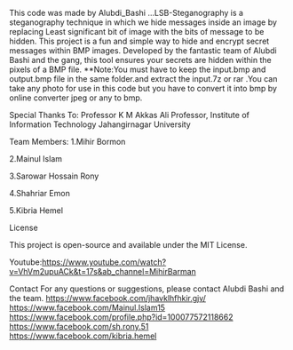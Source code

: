 ‍This code was made by Alubdi_Bashi ...LSB-Steganography is a steganography technique in which we hide messages inside an image by replacing Least significant bit of image with the bits of message to be hidden. This project is a fun and simple way to hide and encrypt secret messages within BMP images. Developed by the fantastic team of Alubdi Bashi and the gang, this tool ensures your secrets are hidden within the pixels of a BMP file. **Note:You must have to keep the input.bmp and output.bmp file in the same folder.and extract the input.7z or rar .You can take any photo for use in this code but you have to convert it into bmp by online converter jpeg or any to bmp.

Special Thanks To: Professor K M Akkas Ali Professor, Institute of Information Technology Jahangirnagar University

Team Members: 1.Mihir Bormon

2.Mainul Islam

3.Sarowar Hossain Rony

4.Shahriar Emon

5.Kibria Hemel

License

This project is open-source and available under the MIT License.

Youtube:https://www.youtube.com/watch?v=VhVm2upuACk&t=17s&ab_channel=MihirBarman

Contact For any questions or suggestions, please contact Alubdi Bashi and the team. https://www.facebook.com/jhavklhfhkir.gjv/ https://www.facebook.com/Mainul.Islam15 https://www.facebook.com/profile.php?id=100077572118662 https://www.facebook.com/sh.rony.51 https://www.facebook.com/kibria.hemel
